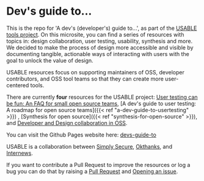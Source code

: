 # Dev's guide to...

This is the repo for 'A dev's (developer's) guide to...', as part of the [USABLE tools project](https://usable.tools/). On this microsite, you can find a series of resources with topics in: design collaboration, user testing, usability, synthesis and more. We decided to make the process of design more accessible and visible by documenting tangible, actionable ways of interacting with users with the goal to unlock the value of design. 

USABLE resources focus on supporting maintainers of OSS, developer contributors, and OSS tool teams so that they can create more user-centered tools.

There are currently **four** resources for the USABLE project: [User testing can be fun: An FAQ for small open source teams](https://usable.itch.io/user-testing-can-be-fun-a-guide-for-oss-developers-and-tool-teams-on-how-to-user), [A dev's guide to user testing: A roadmap for open source teams]({{< ref "a-dev-guide-to-usertesting" >}})
, [Synthesis for open source]({{< ref "synthesis-for-open-source" >}}), and [Developer and Design collaboration in OSS](https://sosdesign.sustainoss.org/18).

You can visit the Github Pages website here: [devs-guide-to](https://simplysecure.github.io/devs-guide-to/)

USABLE is a collaboration between [Simply Secure](https://simplysecure.org/), [Okthanks](https://okthanks.com/), and [Internews](https://internews.org/).

If you want to contribute a Pull Request to improve the resources or log a bug you can do that by raising a [Pull Request](https://github.com/simplysecure/devs-guide-to/pulls) and [Opening an issue](https://github.com/simplysecure/devs-guide-to/issues/new).
